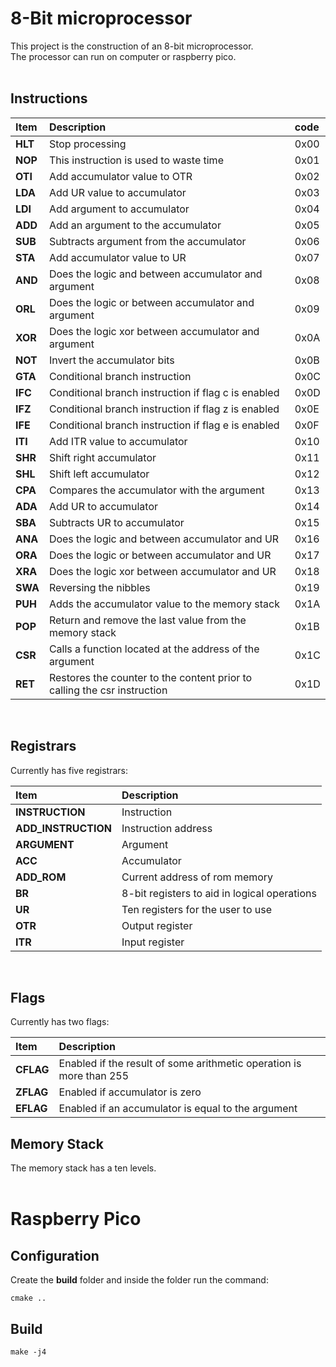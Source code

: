 # 8-Bit microprocessor

This project is the construction of an 8-bit microprocessor. <br>
The processor can run on computer or raspberry pico.<br>
<br>

## Instructions

| Item    | Description                                                              | code |
| :------ | :----------------------------------------------------------------------- | :--- |
| **HLT** | Stop processing                                                          | 0x00 |
| **NOP** | This instruction is used to waste time                                   | 0x01 |
| **OTI** | Add accumulator value to OTR                                             | 0x02 |
| **LDA** | Add UR value to accumulator                                              | 0x03 |
| **LDI** | Add argument to accumulator                                              | 0x04 |
| **ADD** | Add an argument to the accumulator                                       | 0x05 |
| **SUB** | Subtracts argument from the accumulator                                  | 0x06 |
| **STA** | Add accumulator value to UR                                              | 0x07 |
| **AND** | Does the logic and between accumulator and argument                      | 0x08 |
| **ORL** | Does the logic or between accumulator and argument                       | 0x09 |
| **XOR** | Does the logic xor between accumulator and argument                      | 0x0A |
| **NOT** | Invert the accumulator bits                                              | 0x0B |
| **GTA** | Conditional branch instruction                                           | 0x0C |
| **IFC** | Conditional branch instruction if flag c is enabled                      | 0x0D |
| **IFZ** | Conditional branch instruction if flag z is enabled                      | 0x0E |
| **IFE** | Conditional branch instruction if flag e is enabled                      | 0x0F |
| **ITI** | Add ITR value to accumulator                                             | 0x10 |
| **SHR** | Shift right accumulator                                                  | 0x11 |
| **SHL** | Shift left accumulator                                                   | 0x12 |
| **CPA** | Compares the accumulator with the argument                               | 0x13 |
| **ADA** | Add UR to accumulator                                                    | 0x14 |
| **SBA** | Subtracts UR to accumulator                                              | 0x15 |
| **ANA** | Does the logic and between accumulator and UR                            | 0x16 |
| **ORA** | Does the logic or between accumulator and UR                             | 0x17 |
| **XRA** | Does the logic xor between accumulator and UR                            | 0x18 |
| **SWA** | Reversing the nibbles                                                    | 0x19 |
| **PUH** | Adds the accumulator value to the memory stack                           | 0x1A |
| **POP** | Return and remove the last value from the memory stack                   | 0x1B |
| **CSR** | Calls a function located at the address of the argument                  | 0x1C |
| **RET** | Restores the counter to the content prior to calling the csr instruction | 0x1D |

<br>

## Registrars

Currently has five registrars:<br>

| Item                | Description                                  |
| :------------------ | :------------------------------------------- |
| **INSTRUCTION**     | Instruction                                  |
| **ADD_INSTRUCTION** | Instruction address                          |
| **ARGUMENT**        | Argument                                     |
| **ACC**             | Accumulator                                  |
| **ADD_ROM**         | Current address of rom memory                |
| **BR**              | 8-bit registers to aid in logical operations |
| **UR**              | Ten registers for the user to use            |
| **OTR**             | Output register                              |
| **ITR**             | Input register                               |

<br>

## Flags

Currently has two flags: <br>

| Item      | Description                                                         |
| :-------- | :------------------------------------------------------------------ |
| **CFLAG** | Enabled if the result of some arithmetic operation is more than 255 |
| **ZFLAG** | Enabled if accumulator is zero                                      |
| **EFLAG** | Enabled if an accumulator is equal to the argument                  |

## Memory Stack

The memory stack has a ten levels.<br>
<br>

# Raspberry Pico

## Configuration

Create the **build** folder and inside the folder run the command:

```
cmake ..
```

## Build

```
make -j4
```
